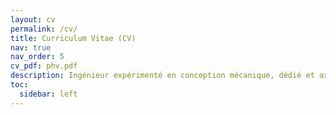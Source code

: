 ```yaml
---
layout: cv
permalink: /cv/
title: Curriculum Vitae (CV)
nav: true
nav_order: 5
cv_pdf: phv.pdf
description: Ingénieur expérimenté en conception mécanique, dédié et axé sur les résultats, avec une expérience avérée. Recherche une opportunité pour mettre à profit mon expertise au sein d'une entreprise dynamique et innovante.
toc:
  sidebar: left
---
```


